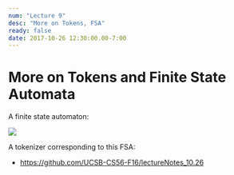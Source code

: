```yaml
---
num: "Lecture 9"
desc: "More on Tokens, FSA"
ready: false
date: 2017-10-26 12:30:00.00-7:00
---
```


# More on Tokens and Finite State Automata

A finite state automaton:

<img src="https://docs.google.com/drawings/d/1d1p1M9JS6Xkx7Ug0p86N3arTUZvk-NgIQo6QIj8ZJS0/pub?w=1212&amp;h=690">

A tokenizer corresponding to this FSA:


* <https://github.com/UCSB-CS56-F16/lectureNotes_10.26>
